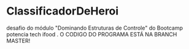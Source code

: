 # ClassificadorDeHeroi
desafio do módulo "Dominando Estruturas de Controle"  do Bootcamp potencia tech ifood .
O CODIGO DO PROGRAMA ESTÁ NA BRANCH MASTER! 
